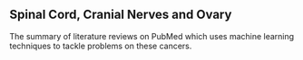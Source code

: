 ## Spinal Cord, Cranial Nerves and Ovary

The summary of literature reviews on PubMed which uses machine learning techniques to tackle problems on these cancers.
